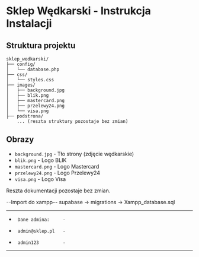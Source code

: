 # Sklep Wędkarski - Instrukcja Instalacji

## Struktura projektu
```
sklep_wedkarski/
├── config/
│   └── database.php
├── css/
│   └── styles.css
├── images/
│   ├── background.jpg
│   ├── blik.png
│   ├── mastercard.png
│   ├── przelewy24.png
│   └── visa.png
├── podstrona/
    ... (reszta struktury pozostaje bez zmian)
```

## Obrazy
- `background.jpg` - Tło strony (zdjęcie wędkarskie)
- `blik.png` - Logo BLIK
- `mastercard.png` - Logo Mastercard
- `przelewy24.png` - Logo Przelewy24
- `visa.png` - Logo Visa

Reszta dokumentacji pozostaje bez zmian.

--Import do xampp--
supabase -> migrations -> Xampp_database.sql

-------------------------
-      Dane admina:     -
-      admin@sklep.pl   -
-      admin123         -
-------------------------
